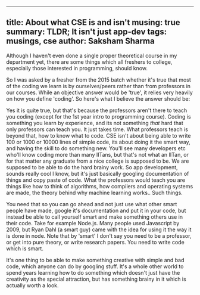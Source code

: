 -----
title: About what CSE is and isn't
musing: true
summary: TLDR; It isn't just app-dev
tags: musings, cse
author: Saksham Sharma
-----

Although I haven't even done a single proper theoretical course in my department yet, there are some things which all freshers to college, especially those interested in programming, should know.

So I was asked by a fresher from the 2015 batch whether it's true that most of the coding we learn is by ourselves/peers rather than from professors in our courses. While an objective answer would be 'true', it relies very heavily on how you define 'coding'. So here's what I believe the answer should be:

Yes it is quite true, but that's because the professors aren't there to teach you coding (except for the 1st year intro to programming course). Coding is something you learn by experience, and its not something *that* hard that only professors can teach you. It just takes time. What professors teach is beyond that, how to know what to code. CSE isn't about being able to write 100 or 1000 or 10000 lines of simple code, its about doing it the smart way, and having the skill to do something new. You'll see many developers etc who'll know coding more than many IITans, but that's not what an IITan, or for that matter any graduate from a nice college is supposed to be. We are supposed to be able to do the hard brainy work. So app development, sounds really cool I know, but it's just basically googling documentation of things and copy paste of code. What the professors would teach you are things like how to think of algorithms, how compilers and operating systems are made, the theory behind why machine learning works.. Such things. 

You need that so you can go ahead and not just use what other smart people have made, google it's documentation and put it in your code, but instead be able to call yourself smart and make something others use in their code. Take for example Node.js. Many people used Javascript by 2009, but Ryan Dahl (a smart guy) came with the idea for using it the way it is done in node. Note that by 'smart' I don't say you need to be a professor, or get into pure theory, or write research papers. You need to write code which is smart.

It's one thing to be able to make something creative with simple and bad code, which anyone can do by googling stuff. It's a whole other world to spend years learning how to do something which doesn't just have the creativity as the special attraction, but has something brainy in it which is actually worth a look.
